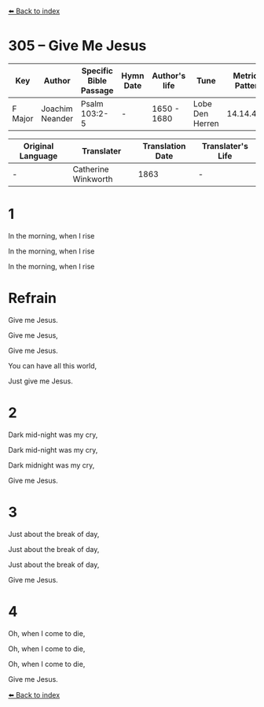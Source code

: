 [⬅️ Back to index](../README.md)

# 305 – Give Me Jesus

Key | Author   | Specific Bible Passage     |Hymn Date |Author's life |Tune |Metrical Pattern   |Composer/Source                                                                                        
-- | --------- | ---------------------------|----------|--------------|-----|-------------------|-------------   
F Major  | Joachim Neander      | Psalm 103:2-5 | -  | 1650 - 1680 | Lobe Den Herren | 14.14.4.7.8 | Chorale Book for England, 1863 

Original Language | Translater | Translation Date   | Translater's Life     
----------------- | --------- | --------------------|-------------   
\-  | Catherine Winkworth      | 1863 | -  | 1827 - 1878 



# 1

In the morning, when I rise

In the morning, when I rise

In the morning, when I rise



# Refrain

Give me Jesus.

Give me Jesus,

Give me Jesus.

You can have all this world,

Just give me Jesus.



# 2

Dark mid-night was my cry,

Dark mid-night was my cry,

Dark midnight was my cry,

Give me Jesus.



# 3

Just about the break of day,

Just about the break of day,

Just about the break of day,

Give me Jesus.



# 4

Oh, when I come to die,

Oh, when I come to die,

Oh, when I come to die,

Give me Jesus.

[⬅️ Back to index](../README.md)
